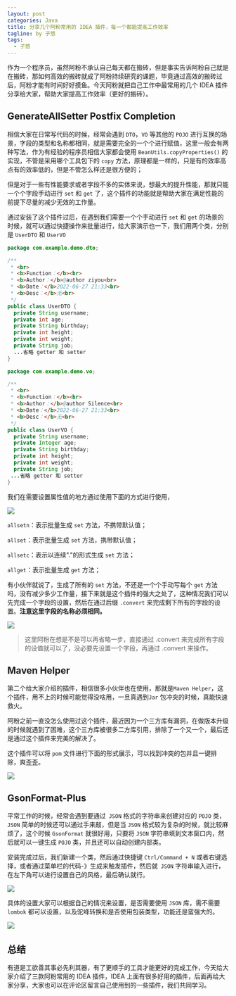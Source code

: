 ```yaml
---
layout: post
categories: Java
title: 分享几个阿粉常用的 IDEA 插件，每一个都能提高工作效率
tagline: by 子悠
tags: 
  - 子悠
---
```


作为一个程序员，虽然阿粉不承认自己每天都在搬砖，但是事实告诉阿粉自己就是在搬砖，那如何高效的搬砖就成了阿粉持续研究的课题，毕竟通过高效的搬砖过后，阿粉才能有时间好好摸鱼。今天阿粉就把自己工作中最常用的几个 IDEA 插件分享给大家，帮助大家提高工作效率（更好的搬砖）。

<!--more-->

## GenerateAllSetter Postfix Completion 

相信大家在日常写代码的时候，经常会遇到 `DTO`，`VO` 等其他的 `POJO` 进行互换的场景，字段的类型和名称都相同，就是需要完全的一个个进行赋值，这里一般会有两种写法，作为有经验的程序员相信大家都会使用 `BeanUtils.copyProperties()` 的实现，不管是采用哪个工具包下的 `copy` 方法，原理都是一样的，只是有的效率高点有的效率低的，但是不管怎么样还是很方便的；

但是对于一些有性能要求或者字段不多的实体来说，想最大的提升性能，那就只能一个个字段手动进行 `set` 和 `get` 了，这个插件的功能就是帮助大家在满足性能的前提下尽量的减少无效的工作量。

通过安装了这个插件过后，在遇到我们需要一个个手动进行 `set` 和 `get` 的场景的时候，就可以通过快捷操作来批量进行，给大家演示也一下，我们用两个类，分别是 `UserDTO` 和 `UserVO`

```java
package com.example.demo.dto;

/**
 * <br>
 * <b>Function：</b><br>
 * <b>Author：</b>@author ziyou<br>
 * <b>Date：</b>2022-06-27 21:33<br>
 * <b>Desc：</b>无<br>
 */
public class UserDTO {
  private String username;
  private int age;
  private String birthday;
  private int height;
  private int weight;
  private String job;
  ...省略 getter 和 setter
}

```

```java
package com.example.demo.vo;

/**
 * <br>
 * <b>Function：</b><br>
 * <b>Author：</b>@author Silence<br>
 * <b>Date：</b>2022-06-27 21:33<br>
 * <b>Desc：</b>无<br>
 */
public class UserVO {
  private String username;
  private Integer age;
  private String birthday;
  private int height;
  private int weight;
  private String job;
 ...省略 getter 和 setter
}

```

我们在需要设置属性值的地方通过使用下面的方式进行使用，

![](https://tva1.sinaimg.cn/large/e6c9d24egy1h3n5e98h8bj210c0g8dhq.jpg)

`allsetn`：表示批量生成 `set` 方法，不携带默认值；

`allset`：表示批量生成 `set` 方法，携带默认值；

`allsetc`：表示以连续"."的形式生成 `set` 方法；

`allget`：表示批量生成 `get` 方法；

有小伙伴就说了，生成了所有的 `set` 方法，不还是一个个手动写每个 `get` 方法吗，没有减少多少工作量，接下来就是这个插件的强大之处了，这种情况我们可以先完成一个字段的设置，然后在通过后缀 `.convert` 来完成剩下所有的字段的设置。**注意这里字段的名称必须相同。**

![](https://tva1.sinaimg.cn/large/e6c9d24egy1h3n5twtywsj21gu0bctab.jpg)

> 这里阿粉在想是不是可以再省略一步，直接通过 .convert 来完成所有字段的设值就可以了，没必要先设置一个字段，再通过 .convert 来操作。

## Maven Helper

第二个给大家介绍的插件，相信很多小伙伴也在使用，那就是`Maven Helper`，这个插件，用不上的时候可能觉得没啥用，一旦真遇到`Jar` 包冲突的时候，真能快速救火。

阿粉之前一直没怎么使用过这个插件，最近因为一个三方库有漏洞，在做版本升级的时候就遇到了困难，这个三方库被很多二方库引用，排除了一个又一个，最后还是通过这个插件来完美的解决了。

这个插件可以将 `pom` 文件进行下面的形式展示，可以找到冲突的包并且一键排除，爽歪歪。

![](https://tva1.sinaimg.cn/large/e6c9d24egy1h3n6bl3sunj21460qwgou.jpg)

## GsonFormat-Plus

平常工作的时候，经常会遇到要通过` JSON` 格式的字符串来创建对应的 `POJO` 类，`JSON` 简单的时候还可以通过手来敲，但是当 `JSON` 格式较为复杂的时候，就比较麻烦了，这个时候 `GsonFormat` 就很好用，只要将 `JSON` 字符串填到文本窗口内，然后就可以一键生成 `POJO` 类，并且还可以自动创建内部类。

安装完成过后，我们新建一个类，然后通过快捷键 `Ctrl/Command + N` 或者右键选择，或者通过菜单栏的代码-》生成来触发插件，然后就` JSON` 字符串输入进行，在左下角可以进行设置自己的风格，最后确认就行。

![](https://tva1.sinaimg.cn/large/e6c9d24egy1h3n6z11dlfj21aa0qodic.jpg)

具体的设置大家可以根据自己的情况来设置，是否需要使用 `JSON` 库，需不需要 `lombok` 都可以设置，以及驼峰转换和是否使用包装类型，功能还是蛮强大的。

![](https://tva1.sinaimg.cn/large/e6c9d24egy1h3n73rbp7wj20w50u0mzc.jpg)

## 总结

有道是工欲善其事必先利其器，有了更顺手的工具才能更好的完成工作，今天给大家介绍了三款阿粉常用的 IDEA 插件，IDEA 上面有很多好用的插件，后面再给大家分享，大家也可以在评论区留言自己使用到的一些插件，我们共同学习。
